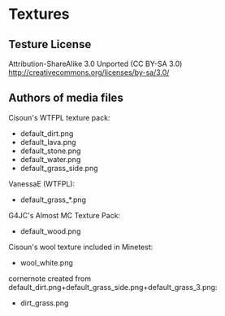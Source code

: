 # Textures

## Testure License

Attribution-ShareAlike 3.0 Unported (CC BY-SA 3.0)
http://creativecommons.org/licenses/by-sa/3.0/


## Authors of media files

Cisoun's WTFPL texture pack:
- default_dirt.png
- default_lava.png
- default_stone.png
- default_water.png
- default_grass_side.png

VanessaE (WTFPL):
- default_grass_*.png

G4JC's Almost MC Texture Pack:
- default_wood.png

Cisoun's wool texture included in Minetest:
- wool_white.png

cornernote created from default_dirt.png+default_grass_side.png+default_grass_3.png:
- dirt_grass.png
